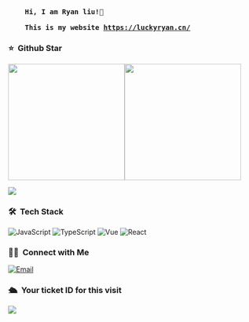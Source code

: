 <pre>
    <strong>Hi, I am Ryan liu!👋 </strong>

    <strong>This is my website <a href="https://luckyryan.cn/">https://luckyryan.cn/</a></strong>
</pre> 


### ⭐️ &nbsp;Github Star

<img align="" height="237px" src="https://github-readme-stats.vercel.app/api?username=LuckyRyan-web&show_icons=true" /><img align="" height="237px" src="https://github-readme-stats.vercel.app/api/top-langs/?username=LuckyRyan-web&layout=compact" />

[![](https://activity-graph.herokuapp.com/graph?username=LuckyRyan-web&theme=dracula)](https://github.com/ashutosh00710/github-readme-activity-graph)

### 🛠 &nbsp;Tech Stack

![JavaScript](https://img.shields.io/badge/JS-javascript-yellow)
![TypeScript](https://img.shields.io/badge/TS-typeScript-blue)
![Vue](https://img.shields.io/badge/-Vue-333333?style=flat&logo=vue.js)
![React](https://shields.io/badge/react-black?logo=react&style=for-the-badge%22)

### 🤝🏻 &nbsp;Connect with Me
<a href="mailto:373005226@qq.com"><img alt="Email" src="https://img.shields.io/badge/Email-373005226@qq.com-blue?style=flat-square&logo=gmail"></a>

### 🛳 &nbsp;Your ticket ID for this visit
<img src="https://profile-counter.glitch.me/LuckyRyan-web/count.svg" />
